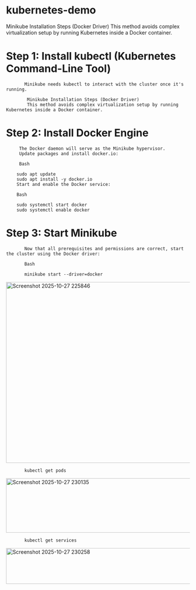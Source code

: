 # kubernetes-demo

Minikube Installation Steps (Docker Driver)
This method avoids complex virtualization setup by running Kubernetes inside a Docker container.

#  Step 1: Install kubectl (Kubernetes Command-Line Tool)
           Minikube needs kubectl to interact with the cluster once it's running.

            Minikube Installation Steps (Docker Driver)
            This method avoids complex virtualization setup by running Kubernetes inside a Docker container.
#  Step 2: Install Docker Engine
         The Docker daemon will serve as the Minikube hypervisor.
         Update packages and install docker.io:

         Bash

        sudo apt update
        sudo apt install -y docker.io
        Start and enable the Docker service:

        Bash

        sudo systemctl start docker
        sudo systemctl enable docker
#  Step 3: Start Minikube
           Now that all prerequisites and permissions are correct, start the cluster using the Docker driver:

           Bash

           minikube start --driver=docker
 <img width="672" height="495" alt="Screenshot 2025-10-27 225846" src="https://github.com/user-attachments/assets/1159d80f-b3f7-4a28-8a18-84769d5277af" />

           kubectl get pods

 <img width="1024" height="149" alt="Screenshot 2025-10-27 230135" src="https://github.com/user-attachments/assets/76b1b9f4-1dcc-4bff-8836-7a58a54f6c0d" />

           kubectl get services

<img width="1082" height="98" alt="Screenshot 2025-10-27 230258" src="https://github.com/user-attachments/assets/0ffd2d06-643b-446f-9e0c-0d927e172c41" />



